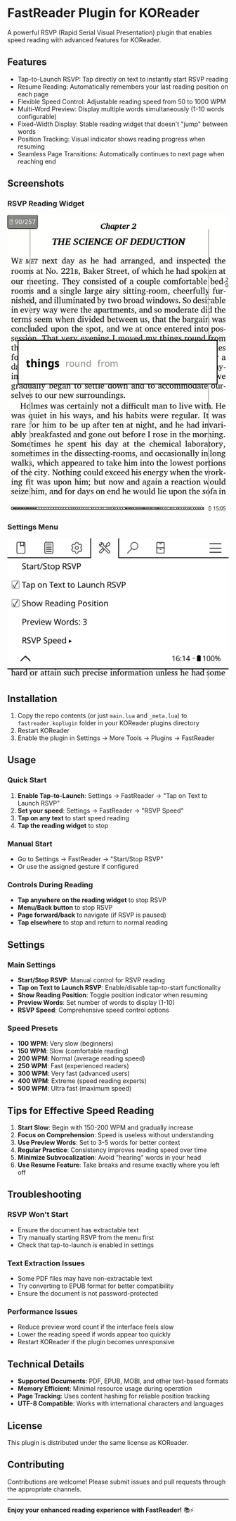 # FastReader Plugin for KOReader

A powerful RSVP (Rapid Serial Visual Presentation) plugin that enables speed reading with advanced features for KOReader.

## Features

- Tap-to-Launch RSVP: Tap directly on text to instantly start RSVP reading
- Resume Reading: Automatically remembers your last reading position on each page
- Flexible Speed Control: Adjustable reading speed from 50 to 1000 WPM
- Multi-Word Preview: Display multiple words simultaneously (1-10 words configurable)
- Fixed-Width Display: Stable reading widget that doesn't "jump" between words
- Position Tracking: Visual indicator shows reading progress when resuming
- Seamless Page Transitions: Automatically continues to next page when reaching end

## Screenshots

### RSVP Reading Widget
![RSVP Widget](rsvp.gif)

### Settings Menu
![Settings Menu](settings.png)

## Installation

1. Copy the repo contents (or just `main.lua` and `_meta.lua`) to `fastreader.koplugin` folder in your KOReader plugins directory
2. Restart KOReader
3. Enable the plugin in Settings → More Tools -> Plugins → FastReader

## Usage

### Quick Start
1. **Enable Tap-to-Launch**: Settings → FastReader → "Tap on Text to Launch RSVP"
2. **Set your speed**: Settings → FastReader → "RSVP Speed"
3. **Tap on any text** to start speed reading
4. **Tap the reading widget** to stop

### Manual Start
- Go to Settings → FastReader → "Start/Stop RSVP"
- Or use the assigned gesture if configured

### Controls During Reading
- **Tap anywhere on the reading widget** to stop RSVP
- **Menu/Back button** to stop RSVP
- **Page forward/back** to navigate (if RSVP is paused)
- **Tap elsewhere** to stop and return to normal reading

## Settings

### Main Settings
- **Start/Stop RSVP**: Manual control for RSVP reading
- **Tap on Text to Launch RSVP**: Enable/disable tap-to-start functionality
- **Show Reading Position**: Toggle position indicator when resuming
- **Preview Words**: Set number of words to display (1-10)
- **RSVP Speed**: Comprehensive speed control options

### Speed Presets
- **100 WPM**: Very slow (beginners)
- **150 WPM**: Slow (comfortable reading)
- **200 WPM**: Normal (average reading speed)
- **250 WPM**: Fast (experienced readers)
- **300 WPM**: Very fast (advanced users)
- **400 WPM**: Extreme (speed reading experts)
- **500 WPM**: Ultra fast (maximum speed)

## Tips for Effective Speed Reading

1. **Start Slow**: Begin with 150-200 WPM and gradually increase
2. **Focus on Comprehension**: Speed is useless without understanding
3. **Use Preview Words**: Set to 3-5 words for better context
4. **Regular Practice**: Consistency improves reading speed over time
5. **Minimize Subvocalization**: Avoid "hearing" words in your head
6. **Use Resume Feature**: Take breaks and resume exactly where you left off

## Troubleshooting

### RSVP Won't Start
- Ensure the document has extractable text
- Try manually starting RSVP from the menu first
- Check that tap-to-launch is enabled in settings

### Text Extraction Issues
- Some PDF files may have non-extractable text
- Try converting to EPUB format for better compatibility
- Ensure the document is not password-protected

### Performance Issues
- Reduce preview word count if the interface feels slow
- Lower the reading speed if words appear too quickly
- Restart KOReader if the plugin becomes unresponsive

## Technical Details

- **Supported Documents**: PDF, EPUB, MOBI, and other text-based formats
- **Memory Efficient**: Minimal resource usage during operation
- **Page Tracking**: Uses content hashing for reliable position tracking
- **UTF-8 Compatible**: Works with international characters and languages

## License

This plugin is distributed under the same license as KOReader.

## Contributing

Contributions are welcome! Please submit issues and pull requests through the appropriate channels.

---

**Enjoy your enhanced reading experience with FastReader!** 📚⚡
